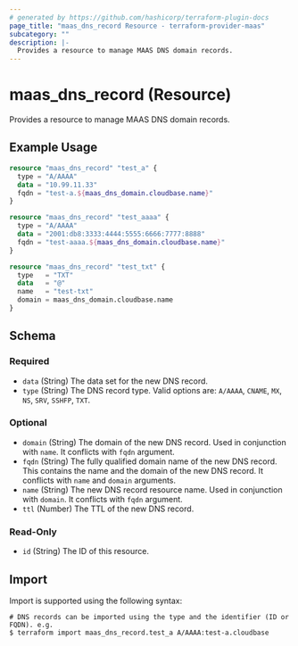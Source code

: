 ```yaml
---
# generated by https://github.com/hashicorp/terraform-plugin-docs
page_title: "maas_dns_record Resource - terraform-provider-maas"
subcategory: ""
description: |-
  Provides a resource to manage MAAS DNS domain records.
---
```


# maas_dns_record (Resource)

Provides a resource to manage MAAS DNS domain records.

## Example Usage

```terraform
resource "maas_dns_record" "test_a" {
  type = "A/AAAA"
  data = "10.99.11.33"
  fqdn = "test-a.${maas_dns_domain.cloudbase.name}"
}

resource "maas_dns_record" "test_aaaa" {
  type = "A/AAAA"
  data = "2001:db8:3333:4444:5555:6666:7777:8888"
  fqdn = "test-aaaa.${maas_dns_domain.cloudbase.name}"
}

resource "maas_dns_record" "test_txt" {
  type   = "TXT"
  data   = "@"
  name   = "test-txt"
  domain = maas_dns_domain.cloudbase.name
}
```

<!-- schema generated by tfplugindocs -->
## Schema

### Required

- `data` (String) The data set for the new DNS record.
- `type` (String) The DNS record type. Valid options are: `A/AAAA`, `CNAME`, `MX`, `NS`, `SRV`, `SSHFP`, `TXT`.

### Optional

- `domain` (String) The domain of the new DNS record. Used in conjunction with `name`. It conflicts with `fqdn` argument.
- `fqdn` (String) The fully qualified domain name of the new DNS record. This contains the name and the domain of the new DNS record. It conflicts with `name` and `domain` arguments.
- `name` (String) The new DNS record resource name. Used in conjunction with `domain`. It conflicts with `fqdn` argument.
- `ttl` (Number) The TTL of the new DNS record.

### Read-Only

- `id` (String) The ID of this resource.

## Import

Import is supported using the following syntax:

```shell
# DNS records can be imported using the type and the identifier (ID or FQDN). e.g.
$ terraform import maas_dns_record.test_a A/AAAA:test-a.cloudbase
```
